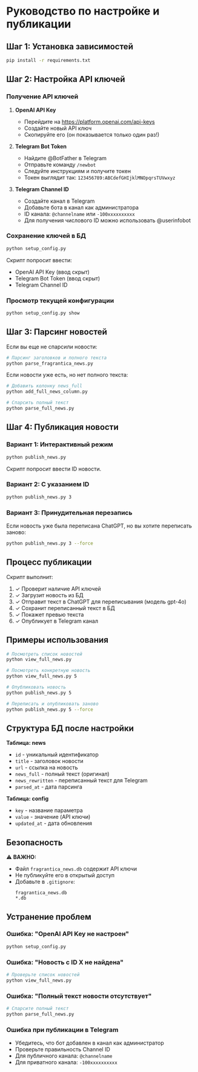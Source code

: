 # Руководство по настройке и публикации

## Шаг 1: Установка зависимостей

```bash
pip install -r requirements.txt
```

## Шаг 2: Настройка API ключей

### Получение API ключей

1. **OpenAI API Key**
   - Перейдите на https://platform.openai.com/api-keys
   - Создайте новый API ключ
   - Скопируйте его (он показывается только один раз!)

2. **Telegram Bot Token**
   - Найдите @BotFather в Telegram
   - Отправьте команду `/newbot`
   - Следуйте инструкциям и получите токен
   - Токен выглядит так: `123456789:ABCdefGHIjklMNOpqrsTUVwxyz`

3. **Telegram Channel ID**
   - Создайте канал в Telegram
   - Добавьте бота в канал как администратора
   - ID канала: `@channelname` или `-100xxxxxxxxxx`
   - Для получения числового ID можно использовать @userinfobot

### Сохранение ключей в БД

```bash
python setup_config.py
```

Скрипт попросит ввести:
- OpenAI API Key (ввод скрыт)
- Telegram Bot Token (ввод скрыт)
- Telegram Channel ID

### Просмотр текущей конфигурации

```bash
python setup_config.py show
```

## Шаг 3: Парсинг новостей

Если вы еще не спарсили новости:

```bash
# Парсинг заголовков и полного текста
python parse_fragrantica_news.py
```

Если новости уже есть, но нет полного текста:

```bash
# Добавить колонку news_full
python add_full_news_column.py

# Спарсить полный текст
python parse_full_news.py
```

## Шаг 4: Публикация новости

### Вариант 1: Интерактивный режим

```bash
python publish_news.py
```

Скрипт попросит ввести ID новости.

### Вариант 2: С указанием ID

```bash
python publish_news.py 3
```

### Вариант 3: Принудительная перезапись

Если новость уже была переписана ChatGPT, но вы хотите переписать заново:

```bash
python publish_news.py 3 --force
```

## Процесс публикации

Скрипт выполнит:

1. ✓ Проверит наличие API ключей
2. ✓ Загрузит новость из БД
3. ✓ Отправит текст в ChatGPT для переписывания (модель gpt-4o)
4. ✓ Сохранит переписанный текст в БД
5. ✓ Покажет превью текста
6. ✓ Опубликует в Telegram канал

## Примеры использования

```bash
# Посмотреть список новостей
python view_full_news.py

# Посмотреть конкретную новость
python view_full_news.py 5

# Опубликовать новость
python publish_news.py 5

# Переписать и опубликовать заново
python publish_news.py 5 --force
```

## Структура БД после настройки

**Таблица: news**
- `id` - уникальный идентификатор
- `title` - заголовок новости
- `url` - ссылка на новость
- `news_full` - полный текст (оригинал)
- `news_rewritten` - переписанный текст для Telegram
- `parsed_at` - дата парсинга

**Таблица: config**
- `key` - название параметра
- `value` - значение (API ключи)
- `updated_at` - дата обновления

## Безопасность

⚠️ **ВАЖНО:**
- Файл `fragrantica_news.db` содержит API ключи
- Не публикуйте его в открытый доступ
- Добавьте в `.gitignore`:
  ```
  fragrantica_news.db
  *.db
  ```

## Устранение проблем

### Ошибка: "OpenAI API Key не настроен"
```bash
python setup_config.py
```

### Ошибка: "Новость с ID X не найдена"
```bash
# Проверьте список новостей
python view_full_news.py
```

### Ошибка: "Полный текст новости отсутствует"
```bash
# Спарсите полный текст
python parse_full_news.py
```

### Ошибка при публикации в Telegram
- Убедитесь, что бот добавлен в канал как администратор
- Проверьте правильность Channel ID
- Для публичного канала: `@channelname`
- Для приватного канала: `-100xxxxxxxxxx`




